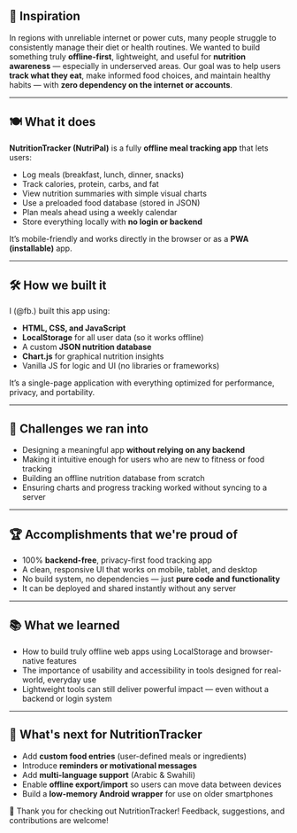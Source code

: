 ## 🌱 Inspiration

In regions with unreliable internet or power cuts, many people struggle to consistently manage their diet or health routines. We wanted to build something truly **offline-first**, lightweight, and useful for **nutrition awareness** — especially in underserved areas. Our goal was to help users **track what they eat**, make informed food choices, and maintain healthy habits — with **zero dependency on the internet or accounts**.

---

## 🍽️ What it does

**NutritionTracker (NutriPal)** is a fully **offline meal tracking app** that lets users:

* Log meals (breakfast, lunch, dinner, snacks)
* Track calories, protein, carbs, and fat
* View nutrition summaries with simple visual charts
* Use a preloaded food database (stored in JSON)
* Plan meals ahead using a weekly calendar
* Store everything locally with **no login or backend**

It’s mobile-friendly and works directly in the browser or as a **PWA (installable)** app.

---

## 🛠️ How we built it

I (@fb.) built this app using:

* **HTML, CSS, and JavaScript**
* **LocalStorage** for all user data (so it works offline)
* A custom **JSON nutrition database**
* **Chart.js** for graphical nutrition insights
* Vanilla JS for logic and UI (no libraries or frameworks)

It’s a single-page application with everything optimized for performance, privacy, and portability.

---

## 🧗 Challenges we ran into

* Designing a meaningful app **without relying on any backend**
* Making it intuitive enough for users who are new to fitness or food tracking
* Building an offline nutrition database from scratch
* Ensuring charts and progress tracking worked without syncing to a server

---

## 🏆 Accomplishments that we're proud of

* 100% **backend-free**, privacy-first food tracking app
* A clean, responsive UI that works on mobile, tablet, and desktop
* No build system, no dependencies — just **pure code and functionality**
* It can be deployed and shared instantly without any server

---

## 📚 What we learned

* How to build truly offline web apps using LocalStorage and browser-native features
* The importance of usability and accessibility in tools designed for real-world, everyday use
* Lightweight tools can still deliver powerful impact — even without a backend or login system

---

## 🚀 What's next for NutritionTracker

* Add **custom food entries** (user-defined meals or ingredients)
* Introduce **reminders or motivational messages**
* Add **multi-language support** (Arabic & Swahili)
* Enable **offline export/import** so users can move data between devices
* Build a **low-memory Android wrapper** for use on older smartphones

🎉 Thank you for checking out NutritionTracker! Feedback, suggestions, and contributions are welcome!


